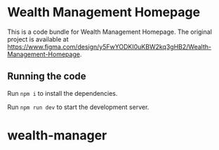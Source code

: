 
  # Wealth Management Homepage

  This is a code bundle for Wealth Management Homepage. The original project is available at https://www.figma.com/design/y5FwYODKI0uKBW2kq3gHB2/Wealth-Management-Homepage.

  ## Running the code

  Run `npm i` to install the dependencies.

  Run `npm run dev` to start the development server.
  # wealth-manager
